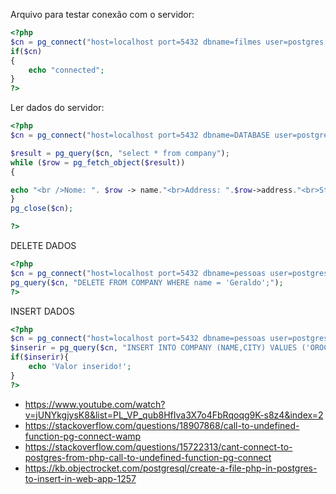 Arquivo para testar conexão com o servidor:

```php
<?php
$cn = pg_connect("host=localhost port=5432 dbname=filmes user=postgres password=masterx");
if($cn)
{
	echo "connected";
}
?>
```

Ler dados do servidor:

```php
<?php
$cn = pg_connect("host=localhost port=5432 dbname=DATABASE user=postgres password=password");

$result = pg_query($cn, "select * from company");
while ($row = pg_fetch_object($result))
{

echo "<br />Nome: ". $row -> name."<br>Address: ".$row->address."<br>Status: ".$row->status;	
}
pg_close($cn);

?>
```
DELETE DADOS

```php
<?php
$cn = pg_connect("host=localhost port=5432 dbname=pessoas user=postgres password=masterx");
pg_query($cn, "DELETE FROM COMPANY WHERE name = 'Geraldo';");
?>
```
INSERT DADOS

```php
<?php
$cn = pg_connect("host=localhost port=5432 dbname=pessoas user=postgres password=masterx");
$inserir = pg_query($cn, "INSERT INTO COMPANY (NAME,CITY) VALUES ('OROCHI2','ALAGOAS');");
if($inserir){
	echo 'Valor inserido!';
}
?>

```

- https://www.youtube.com/watch?v=jUNYkgjysK8&list=PL_VP_qub8HfIva3X7o4FbRqoqg9K-s8z4&index=2
- https://stackoverflow.com/questions/18907868/call-to-undefined-function-pg-connect-wamp
- https://stackoverflow.com/questions/15722313/cant-connect-to-postgres-from-php-call-to-undefined-function-pg-connect
- https://kb.objectrocket.com/postgresql/create-a-file-php-in-postgres-to-insert-in-web-app-1257


